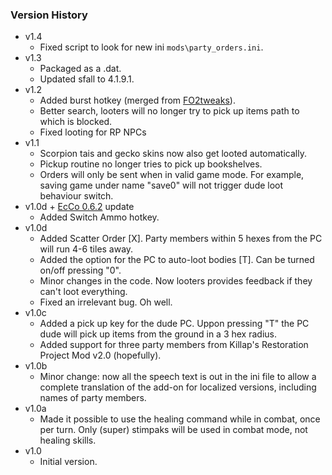 ### Version History
* v1.4
  - Fixed script to look for new ini `mods\party_orders.ini`.
* v1.3
  - Packaged as a .dat.
  - Updated sfall to 4.1.9.1.
* v1.2
  - Added burst hotkey (merged from [FO2tweaks](https://github.com/BGforgeNet/fo2tweaks)).
  - Better search, looters will no longer try to pick up items path to which is blocked.
  - Fixed looting for RP NPCs
* v1.1
  - Scorpion tais and gecko skins now also get looted automatically.
  - Pickup routine no longer tries to pick up bookshelves.
  - Orders will only be sent when in valid game mode. For example, saving game under name "save0" will not trigger dude loot behaviour switch.
* v1.0d + [EcCo 0.6.2](http://www.nma-fallout.com/threads/economy-and-combat-rebalance-mod.193578/) update
  - Added Switch Ammo hotkey.
* v1.0d
  - Added Scatter Order [X]. Party members within 5 hexes from the PC will run 4-6 tiles away.
  - Added the option for the PC to auto-loot bodies [T]. Can be turned on/off pressing "0".
  - Minor changes in the code. Now looters provides feedback if they can't loot everything.
  - Fixed an irrelevant bug. Oh well.
* v1.0c
  - Added a pick up key for the dude PC. Uppon pressing "T" the PC dude will pick up items from the ground in a 3 hex radius.
  - Added support for three party members from Killap's Restoration Project Mod v2.0 (hopefully).
* v1.0b
  - Minor change: now all the speech text is out in the ini file to allow a complete translation of the add-on for localized versions, including names of party members.
* v1.0a
  - Made it possible to use the healing command while in combat, once per turn. Only (super) stimpaks will be used in combat mode, not healing skills.
* v1.0
  - Initial version.
